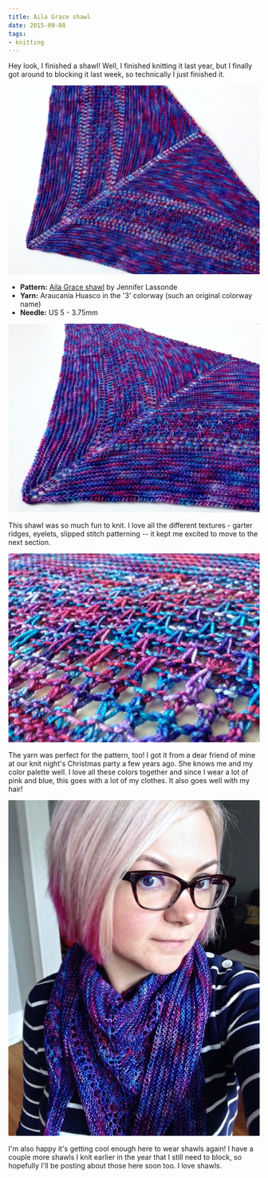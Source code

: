 ```yaml
---
title: Aila Grace shawl
date: 2015-09-08
tags:
- knitting
---
```

Hey look, I finished a shawl! Well, I finished knitting it last year, but I finally got around to blocking it last week, so technically I just finished it.

![Full shot of the Aila Grace shawl.](./images/aila-grace-full.jpg)

* **Pattern:** [Aila Grace shawl](https://www.ravelry.com/patterns/library/aila-grace-shawl) by Jennifer Lassonde
* **Yarn:** Araucania Huasco in the '3' colorway (such an original colorway name)
* **Needle:** US 5 - 3.75mm

![The Aila Grace shawl from a different angle.](./images/aila-grace-angle.jpg)

This shawl was so much fun to knit. I love all the different textures - garter ridges, eyelets, slipped stitch patterning -- it kept me excited to move to the next section.

![A close-up view of the Aila Grace shawl.](./images/aila-grace-closeup.jpg)

The yarn was perfect for the pattern, too! I got it from a dear friend of mine at our knit night's Christmas party a few years ago. She knows me and my color palette well. I love all these colors together and since I wear a lot of pink and blue, this goes with a lot of my clothes. It also goes well with my hair!

![Me wearing the Aila Grace shawl.](./images/aila-grace-me.jpg)

I'm also happy it's getting cool enough here to wear shawls again! I have a couple more shawls I knit earlier in the year that I still need to block, so hopefully I'll be posting about those here soon too. I love shawls.
